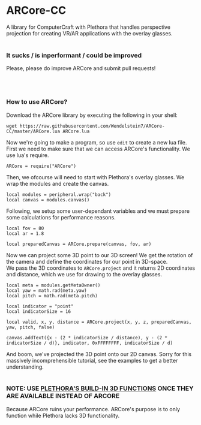 # ARCore-CC
A library for ComputerCraft with Plethora that handles perspective projection for creating VR/AR applications with the overlay glasses.
<br><br>
### It sucks / is inperformant / could be improved
Please, please do improve ARCore and submit pull requests!

<br><br>
### How to use ARCore?

Download the ARCore library by executing the following in your shell:
```
wget https://raw.githubusercontent.com/Wendelstein7/ARCore-CC/master/ARCore.lua ARCore.lua
```

Now we're going to make a program, so use `edit` to create a new lua file.
First we need to make sure that we can access ARCore's functionality. We use lua's require.<br>
```
ARCore = require("ARCore")
```

Then, we ofcourse will need to start with Plethora's overlay glasses. We wrap the modules and create the canvas.
```
local modules = peripheral.wrap("back")
local canvas = modules.canvas()
```

Following, we setup some user-dependant variables and we must prepare some calculations for performance reasons.
```
local fov = 80
local ar = 1.8

local preparedCanvas = ARCore.prepare(canvas, fov, ar)
```

Now we can project some 3D point to our 3D screen! We get the rotation of the camera and define the coordinates for our point in 3D-space. <br>We pass the 3D coordinates to `ARCore.project` and it returns 2D coordinates and distance, which we use for drawing to the overlay glasses.
```
local meta = modules.getMetaOwner()
local yaw = math.rad(meta.yaw)
local pitch = math.rad(meta.pitch)

local indicator = "point"
local indicatorSize = 16

local valid, x, y, distance = ARCore.project(x, y, z, preparedCanvas, yaw, pitch, false)

canvas.addText({x - (2 * indicatorSize / distance), y - (2 * indicatorSize / d)}, indicator, 0xFFFFFFFF, indicatorSize / d)
```

And boom, we've projected the 3D point onto our 2D canvas. Sorry for this massively incomprehensible tutorial, see the examples to get a better understanding.
<br><br>
### NOTE: USE [PLETHORA'S BUILD-IN 3D FUNCTIONS](https://github.com/SquidDev-CC/plethora/pull/106) ONCE THEY ARE AVAILABLE INSTEAD OF ARCORE
Because ARCore ruins your performance. ARCore's purpose is to only function while Plethora lacks 3D functionality.
